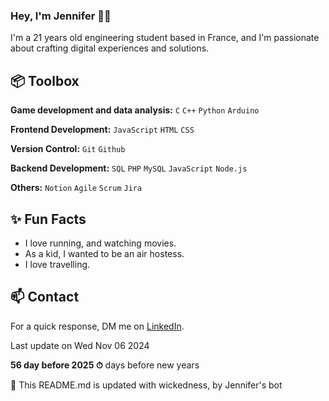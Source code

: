 
### Hey, I'm Jennifer 👋🏽  

I'm a 21 years old engineering student based in France, and I'm passionate about crafting digital experiences and solutions.
 
## 📦 Toolbox

**Game development and data analysis:** `C` `C++` `Python` `Arduino`

**Frontend Development:**  `JavaScript` `HTML` `CSS`
 
**Version Control:** `Git` `Github`

**Backend Development:** `SQL`  `PHP`   `MySQL` `JavaScript` `Node.js`

**Others:**  `Notion`  `Agile`  `Scrum` `Jira`
 
## ✨ Fun Facts 

- I love running, and watching movies.
- As a kid, I wanted to be an air hostess.
- I love travelling.

## 📫 Contact

 For a quick response, DM me on [LinkedIn](https://www.linkedin.com/in/jennifer-kouassi-534434233/).
 
 Last update on Wed Nov 06 2024

**56 day before 2025 ⏱** days before new years

🤖 This README.md is updated with wickedness, by Jennifer's bot
 